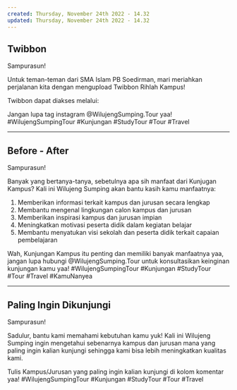 ```yaml
---
created: Thursday, November 24th 2022 - 14.32
updated: Thursday, November 24th 2022 - 14.32
---
```


Twibbon
---
Sampurasun!

Untuk teman-teman dari SMA Islam PB Soedirman, mari meriahkan perjalanan kita dengan mengupload Twibbon Rihlah Kampus!

Twibbon dapat diakses melalui: 

Jangan lupa tag instagram @WilujengSumping.Tour yaa!
#WilujengSumpingTour #Kunjungan #StudyTour #Tour #Travel

---
Before - After
---
Sampurasun!

Banyak yang bertanya-tanya, sebetulnya apa sih manfaat dari Kunjugan Kampus? Kali ini Wilujeng Sumping akan bantu kasih kamu manfaatnya:
1. Memberikan informasi terkait kampus dan jurusan secara lengkap
2. Membantu mengenal lingkungan calon kampus dan jurusan
3. Memberikan inspirasi kampus dan jurusan impian
4. Meningkatkan motivasi peserta didik dalam kegiatan belajar
5. Membantu menyatukan visi sekolah dan peserta didik terkait capaian pembelajaran

Wah, Kunjungan Kampus itu penting dan memiliki banyak manfaatnya yaa, jangan lupa hubungi @WilujengSumping.Tour untuk konsultasikan keinginan kunjungan kamu yaa!
#WilujengSumpingTour #Kunjungan #StudyTour #Tour #Travel #KamuNanyea

---
Paling Ingin Dikunjungi
---
Sampurasun!

Sadulur, bantu kami memahami kebutuhan kamu yuk! Kali ini Wilujeng Sumping ingin mengetahui sebenarnya kampus dan jurusan mana yang paling ingin kalian kunjungi sehingga kami bisa lebih meningkatkan kualitas kami.

Tulis Kampus/Jurusan yang paling ingin kalian kunjungi di kolom komentar yaa!
#WilujengSumpingTour #Kunjungan #StudyTour #Tour #Travel